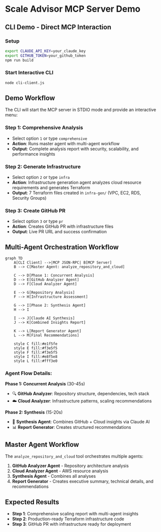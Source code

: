 # Scale Advisor MCP Server Demo

## CLI Demo - Direct MCP Interaction

### Setup
```bash
export CLAUDE_API_KEY=your_claude_key
export GITHUB_TOKEN=your_github_token
npm run build
```

### Start Interactive CLI
```bash
node cli-client.js
```

## Demo Workflow

The CLI will start the MCP server in STDIO mode and provide an interactive menu:

### Step 1: Comprehensive Analysis
- Select option `1` or type `comprehensive`
- **Action**: Runs master agent with multi-agent workflow
- **Output**: Complete analysis report with security, scalability, and performance insights

### Step 2: Generate Infrastructure
- Select option `2` or type `infra`  
- **Action**: Infrastructure generation agent analyzes cloud resource requirements and generates Terraform
- **Output**: 7 Terraform files created in `infra-gen/` (VPC, EC2, RDS, Security Groups)

### Step 3: Create GitHub PR
- Select option `3` or type `pr`
- **Action**: Creates GitHub PR with infrastructure files
- **Output**: Live PR URL and success confirmation

## Multi-Agent Orchestration Workflow

```mermaid
graph TD
    A[CLI Client] -->|MCP JSON-RPC| B[MCP Server]
    B --> C[Master Agent: analyze_repository_and_cloud]
    
    C --> D[Phase 1: Concurrent Analysis]
    D --> E[GitHub Analyzer Agent]
    D --> F[Cloud Analyzer Agent]
    
    E --> G[Repository Analysis]
    F --> H[Infrastructure Assessment]
    
    G --> I[Phase 2: Synthesis Agent]
    H --> I
    
    I --> J[Claude AI Synthesis]
    J --> K[Combined Insights Report]
    
    K --> L[Report Generator Agent]
    L --> M[Final Recommendations]
    
    style C fill:#e1f5fe
    style E fill:#f3e5f5
    style F fill:#f3e5f5
    style I fill:#e8f5e8
    style L fill:#fff3e0
```

### Agent Flow Details:

**Phase 1: Concurrent Analysis** (30-45s)
- 🔍 **GitHub Analyzer**: Repository structure, dependencies, tech stack
- ☁️ **Cloud Analyzer**: Infrastructure patterns, scaling recommendations

**Phase 2: Synthesis** (15-20s)  
- 🧠 **Synthesis Agent**: Combines GitHub + Cloud insights via Claude AI
- 📊 **Report Generator**: Creates structured recommendations

## Master Agent Workflow

The `analyze_repository_and_cloud` tool orchestrates multiple agents:
1. **GitHub Analyzer Agent** - Repository architecture analysis
2. **Cloud Analyzer Agent** - AWS resource analysis  
3. **Synthesis Agent** - Combines all analyses
4. **Report Generator** - Creates executive summary, technical details, and recommendations

## Expected Results

- **Step 1**: Comprehensive scaling report with multi-agent insights
- **Step 2**: Production-ready Terraform infrastructure code
- **Step 3**: GitHub PR with infrastructure ready for deployment
